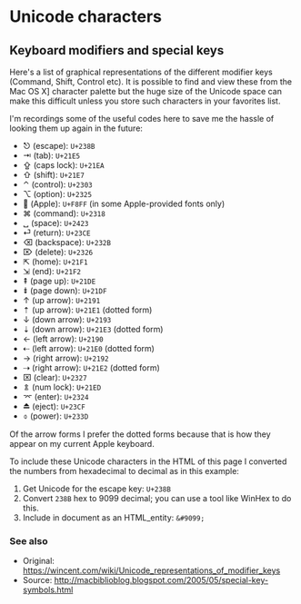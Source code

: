 Unicode characters
==================

## Keyboard modifiers and special keys

Here's a list of graphical representations of the different modifier keys (Command, Shift, Control etc). It is possible to find and view these from the Mac OS X] character palette but the huge size of the Unicode space can make this difficult unless you store such characters in your favorites list.

I'm recordings some of the useful codes here to save me the hassle of looking them up again in the future:

-   ⎋ (escape): `U+238B`
-   ⇥ (tab): `U+21E5`
-   ⇪ (caps lock): `U+21EA`
-   ⇧ (shift): `U+21E7`
-   ⌃ (control): `U+2303`
-   ⌥ (option): `U+2325`
-    (Apple): `U+F8FF` (in some Apple-provided fonts only)
-   ⌘ (command): `U+2318`
-   ␣ (space): `U+2423`
-   ⏎ (return): `U+23CE`
-   ⌫ (backspace): `U+232B`
-   ⌦ (delete): `U+2326`
-   ⇱ (home): `U+21F1`
-   ⇲ (end): `U+21F2`
-   ⇞ (page up): `U+21DE`
-   ⇟ (page down): `U+21DF`
-   ↑ (up arrow): `U+2191`
-   ⇡ (up arrow): `U+21E1` (dotted form)
-   ↓ (down arrow): `U+2193`
-   ⇣ (down arrow): `U+21E3` (dotted form)
-   ← (left arrow): `U+2190`
-   ⇠ (left arrow): `U+21E0` (dotted form)
-   → (right arrow): `U+2192`
-   ⇢ (right arrow): `U+21E2` (dotted form)
-   ⌧ (clear): `U+2327`
-   ⇭ (num lock): `U+21ED`
-   ⌤ (enter): `U+2324`
-   ⏏ (eject): `U+23CF`
-   ⌽ (power): `U+233D`

Of the arrow forms I prefer the dotted forms because that is how they appear on my current Apple keyboard.

To include these Unicode characters in the HTML of this page I converted the numbers from hexadecimal to decimal as in this example:

1.  Get Unicode for the escape key: `U+238B`
2.  Convert `238B` hex to 9099 decimal; you can use a tool like WinHex to do this.
3.  Include in document as an HTML_entity: `&#9099;`

### See also

-   Original: https://wincent.com/wiki/Unicode_representations_of_modifier_keys
-   Source: http://macbiblioblog.blogspot.com/2005/05/special-key-symbols.html

